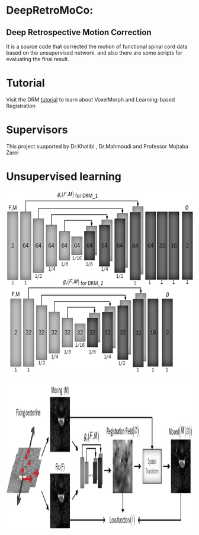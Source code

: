 # DeepRetroMoCo:
## Deep Retrospective Motion Correction 
It is a source code that corrected the motion of functional spinal cord data based on the unsupervised network. and also there are some scripts for evaluating the final result.
# Tutorial
Visit the DRM [tutorial](https://colab.research.google.com/drive/1p4OBh2mz4aQ27463H8aBsg-B5L0oy9Ii) to learn about VoxelMorph and Learning-based Registration
# Supervisors
This project supported by Dr.Khatibi , Dr.Mahmoudi and Professor Mojtaba Zarei
# Unsupervised learning

<a href="url"><img src='https://github.com/mahdimplus/DeepRetroMoco/blob/main/Result/architecture/models.jpg?raw=true align="left"' height="500" width="800" ></a>

<a href="url"><img src='https://github.com/mahdimplus/DeepRetroMoco/blob/main/Result/architecture/architecture.jpg?raw=true' height="400" width="1200" ></a>
